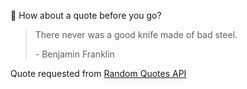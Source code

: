 📣 How about a quote before you go?

> There never was a good knife made of bad steel.
>
> <p>- Benjamin Franklin</p>

Quote requested from [Random Quotes API](https://github.com/lukePeavey/quotable)
